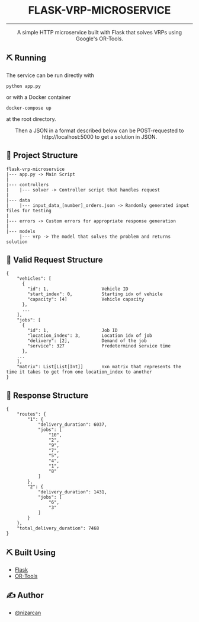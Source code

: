 <h1 align="center">FLASK-VRP-MICROSERVICE</h3>

---

<p align="center"> A simple HTTP microservice built with Flask that solves VRPs using Google's OR-Tools.
    <br> 
</p>

## ⛏️ Running

The service can be run directly with

```
python app.py
```

or with a Docker container

```
docker-compose up
```

at the root directory.

<p align="center"> Then a JSON in a format described below can be POST-requested to http://localhost:5000 to get a solution in JSON.
    <br> 
</p>

## 🔧 Project Structure

```
flask-vrp-microservice
|--- app.py -> Main Script
|
|--- controllers
|    |--- solver -> Controller script that handles request
|
|--- data
|    |--- input_data_[number]_orders.json -> Randomly generated input files for testing
|
|--- errors -> Custom errors for appropriate response generation
|
|--- models
     |--- vrp -> The model that solves the problem and returns solution
```

## 📝 Valid Request Structure

```
{
    "vehicles": [
      {
        "id": 1,                    Vehicle ID
        "start_index": 0,           Starting idx of vehicle
        "capacity": [4]             Vehicle capacity
      },
      ...
    ],
    "jobs": [
      {
        "id": 1,                    Job ID
        "location_index": 3,        Location idx of job
        "delivery": [2],            Demand of the job
        "service": 327              Predetermined service time
      },
    ...
    ],
    "matrix": List[List[Int]]       nxn matrix that represents the time it takes to get from one location_index to another
}

```

## 📝 Response Structure

```
{
    "routes": {
        "1": {
            "delivery_duration": 6037,
            "jobs": [
                "10",
                "2",
                "9",
                "7",
                "5",
                "4",
                "1",
                "8"
            ]
        },
        "2": {
            "delivery_duration": 1431,
            "jobs": [
                "6",
                "3"
            ]
        }
    },
    "total_delivery_duration": 7468
}
```

## ⛏️ Built Using <a name = "built_using"></a>

- [Flask](https://github.com/pallets/flask)
- [OR-Tools](https://github.com/google/or-tools)

## ✍️ Author

- [@nizarcan](https://github.com/nizarcan)
